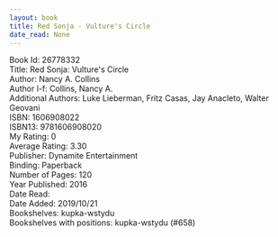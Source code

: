 ```yaml
---
layout: book
title: Red Sonja - Vulture's Circle
date_read: None
---
```


Book Id: 26778332<br />
Title: Red Sonja: Vulture's Circle<br />
Author: Nancy A. Collins<br />
Author l-f: Collins, Nancy A.<br />
Additional Authors: Luke Lieberman, Fritz Casas, Jay Anacleto, Walter Geovani<br />
ISBN: 1606908022<br />
ISBN13: 9781606908020<br />
My Rating: 0<br />
Average Rating: 3.30<br />
Publisher: Dynamite Entertainment<br />
Binding: Paperback<br />
Number of Pages: 120<br />
Year Published: 2016<br />
Date Read: <br />
Date Added: 2019/10/21<br />
Bookshelves: kupka-wstydu<br />
Bookshelves with positions: kupka-wstydu (#658)<br />

